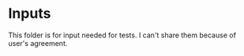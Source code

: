 # Inputs

This folder is for input needed for tests. I can't share them because of user's agreement.